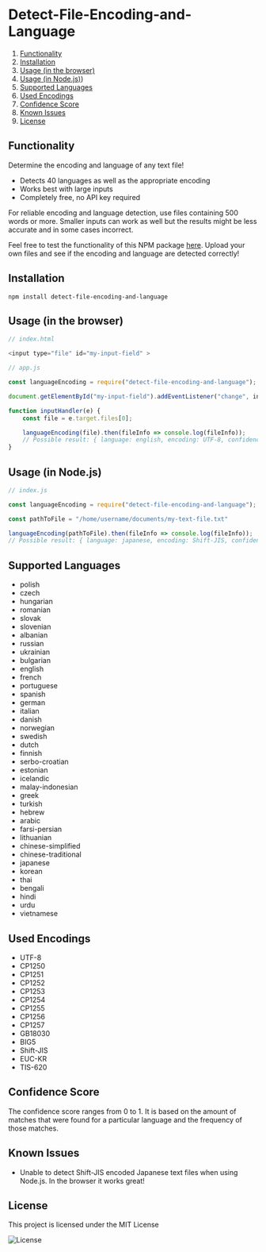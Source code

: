 # Detect-File-Encoding-and-Language
1. [Functionality](#functionality)
2. [Installation](#installation)
3. [Usage (in the browser)](#usage-in-the-browser)
4. [Usage (in Node.js)](#usage-in-nodejs))
5. [Supported Languages](#supported-languages)
6. [Used Encodings](#used-encodings)
7. [Confidence Score](#confidence-score)
8. [Known Issues](#known-issues)
9. [License](#license)

## Functionality
Determine the encoding and language of any text file!

* Detects 40 languages as well as the appropriate encoding
* Works best with large inputs
* Completely free, no API key required

For reliable encoding and language detection, use files containing 500 words or more. Smaller inputs can work as well but the results might be less accurate and in some cases incorrect. 

Feel free to test the functionality of this NPM package [here](https://encoding-and-language-detector.netlify.app/). Upload your own files and see if the encoding and language are detected correctly!

## Installation

```
npm install detect-file-encoding-and-language
```

## Usage (in the browser)

```js
// index.html

<input type="file" id="my-input-field" >

```

```js
// app.js

const languageEncoding = require("detect-file-encoding-and-language");

document.getElementById("my-input-field").addEventListener("change", inputHandler);

function inputHandler(e) {
    const file = e.target.files[0];

    languageEncoding(file).then(fileInfo => console.log(fileInfo));
    // Possible result: { language: english, encoding: UTF-8, confidence: 0.97}
}

```

## Usage (in Node.js)

```js
// index.js

const languageEncoding = require("detect-file-encoding-and-language");

const pathToFile = "/home/username/documents/my-text-file.txt"

languageEncoding(pathToFile).then(fileInfo => console.log(fileInfo));
// Possible result: { language: japanese, encoding: Shift-JIS, confidence: 1 }

```

## Supported Languages

* polish
* czech
* hungarian
* romanian
* slovak
* slovenian
* albanian
* russian
* ukrainian
* bulgarian
* english
* french
* portuguese
* spanish
* german
* italian
* danish
* norwegian
* swedish
* dutch
* finnish
* serbo-croatian
* estonian
* icelandic
* malay-indonesian
* greek
* turkish
* hebrew
* arabic
* farsi-persian
* lithuanian
* chinese-simplified
* chinese-traditional
* japanese
* korean
* thai
* bengali
* hindi
* urdu
* vietnamese


## Used Encodings

* UTF-8
* CP1250
* CP1251
* CP1252
* CP1253
* CP1254
* CP1255
* CP1256
* CP1257
* GB18030
* BIG5
* Shift-JIS
* EUC-KR
* TIS-620


## Confidence Score
The confidence score ranges from 0 to 1. It is based on the amount of matches that were found for a particular language and the frequency of those matches. 


## Known Issues
* Unable to detect Shift-JIS encoded Japanese text files when using Node.js. In the browser it works great! 

## License

This project is licensed under the MIT License

![License](https://img.shields.io/badge/License-MIT-yellowgreen)
